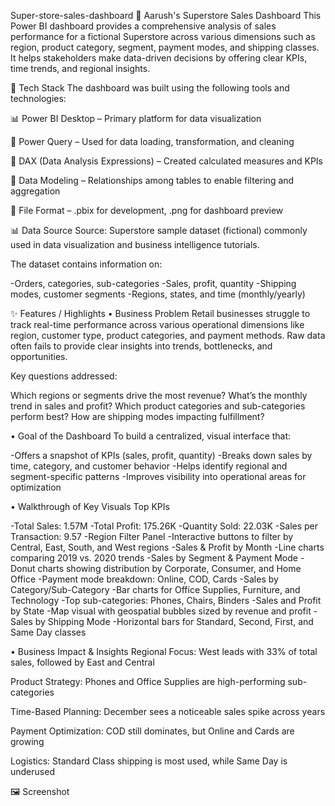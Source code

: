  Super-store-sales-dashboard
🛒 Aarush's Superstore Sales Dashboard
This Power BI dashboard provides a comprehensive analysis of sales performance for a fictional Superstore across various dimensions such as region, product category, segment, payment modes, and shipping classes. It helps stakeholders make data-driven decisions by offering clear KPIs, time trends, and regional insights.

🧰 Tech Stack
The dashboard was built using the following tools and technologies:

📊 Power BI Desktop – Primary platform for data visualization

📂 Power Query – Used for data loading, transformation, and cleaning

🧠 DAX (Data Analysis Expressions) – Created calculated measures and KPIs

📝 Data Modeling – Relationships among tables to enable filtering and aggregation

📁 File Format – .pbix for development, .png for dashboard preview

📊 Data Source
Source: Superstore sample dataset (fictional) commonly used in data visualization and business intelligence tutorials.

The dataset contains information on:

-Orders, categories, sub-categories
-Sales, profit, quantity
-Shipping modes, customer segments
-Regions, states, and time (monthly/yearly)

✨ Features / Highlights
• Business Problem
Retail businesses struggle to track real-time performance across various operational dimensions like region, customer type, product categories, and payment methods. Raw data often fails to provide clear insights into trends, bottlenecks, and opportunities.

Key questions addressed:

Which regions or segments drive the most revenue?
What’s the monthly trend in sales and profit?
Which product categories and sub-categories perform best?
How are shipping modes impacting fulfillment?

• Goal of the Dashboard
To build a centralized, visual interface that:

-Offers a snapshot of KPIs (sales, profit, quantity)
-Breaks down sales by time, category, and customer behavior
-Helps identify regional and segment-specific patterns
-Improves visibility into operational areas for optimization

• Walkthrough of Key Visuals
Top KPIs

-Total Sales: 1.57M
-Total Profit: 175.26K
-Quantity Sold: 22.03K
-Sales per Transaction: 9.57
-Region Filter Panel
-Interactive buttons to filter by Central, East, South, and West regions
-Sales & Profit by Month
-Line charts comparing 2019 vs. 2020 trends
-Sales by Segment & Payment Mode
-Donut charts showing distribution by Corporate, Consumer, and Home Office
-Payment mode breakdown: Online, COD, Cards
-Sales by Category/Sub-Category
-Bar charts for Office Supplies, Furniture, and Technology
-Top sub-categories: Phones, Chairs, Binders
-Sales and Profit by State
-Map visual with geospatial bubbles sized by revenue and profit
-Sales by Shipping Mode
-Horizontal bars for Standard, Second, First, and Same Day classes

• Business Impact & Insights
Regional Focus: West leads with 33% of total sales, followed by East and Central

Product Strategy: Phones and Office Supplies are high-performing sub-categories

Time-Based Planning: December sees a noticeable sales spike across years

Payment Optimization: COD still dominates, but Online and Cards are growing

Logistics: Standard Class shipping is most used, while Same Day is underused

🖼️ Screenshot 
